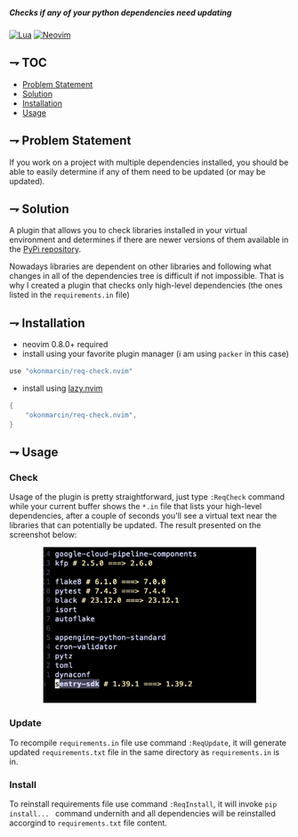 
##### Checks if any of your python dependencies need updating

[![Lua](https://img.shields.io/badge/Lua-blue.svg?style=for-the-badge&logo=lua)](http://www.lua.org)
[![Neovim](https://img.shields.io/badge/Neovim%200.8+-green.svg?style=for-the-badge&logo=neovim)](https://neovim.io)

## ⇁ TOC
* [Problem Statement](#-Problem-Statement)
* [Solution](#-Solution)
* [Installation](#-Installation)
* [Usage](#-Usage)

## ⇁ Problem Statement
If you work on a project with multiple dependencies installed, you should be able to easily determine if any of them need to be updated (or may be updated). 

## ⇁ Solution
A plugin that allows you to check libraries installed in your virtual environment and determines if there are newer versions of them available in the [PyPi repository](https://pypi.org/). 

Nowadays libraries are dependent on other libraries and following what changes in all of the dependencies tree is difficult if not impossible. That is why I created a plugin that checks only high-level dependencies (the ones listed in the `requirements.in` file)

## ⇁ Installation
* neovim 0.8.0+ required
* install using your favorite plugin manager (i am using `packer` in this case)
```lua
use "okonmarcin/req-check.nvim"
```
* install using [lazy.nvim](https://github.com/folke/lazy.nvim)
```lua
{
    "okonmarcin/req-check.nvim",
}
```

## ⇁ Usage

### Check ###
Usage of the plugin is pretty straightforward, just type `:ReqCheck` command while your current buffer shows the `*.in` file that lists your high-level dependencies, after a couple of seconds you'll see a virtual text near the libraries that can potentially be updated.
The result presented on the screenshot below:

<div align="center">
<img alt="Result" height="280" src="/assets/example_result.png" />
</div>

### Update ###
To recompile `requirements.in` file use command `:ReqUpdate`, it will generate updated `requirements.txt` file in the same directory as `requirements.in` is in.

### Install ###
To reinstall requirements file use command `:ReqInstall`, it will invoke `pip install... ` command undernith and all dependencies will be reinstalled accorgind to `requirements.txt` file content.

